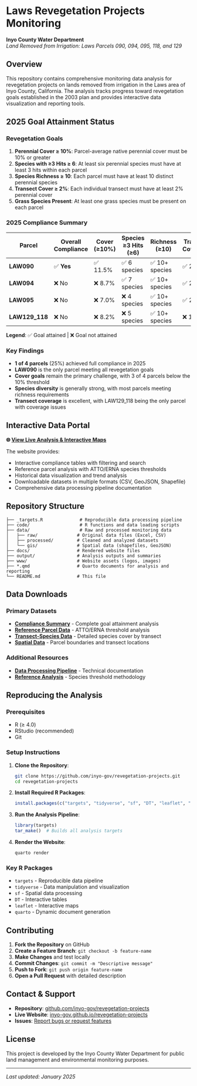 # Laws Revegetation Projects Monitoring

**Inyo County Water Department**  
*Land Removed from Irrigation: Laws Parcels 090, 094, 095, 118, and 129*

## Overview

This repository contains comprehensive monitoring data analysis for revegetation projects on lands removed from irrigation in the Laws area of Inyo County, California. The analysis tracks progress toward revegetation goals established in the 2003 plan and provides interactive data visualization and reporting tools.

## 2025 Goal Attainment Status

### Revegetation Goals
1. **Perennial Cover ≥ 10%**: Parcel-average native perennial cover must be 10% or greater
2. **Species with ≥3 Hits ≥ 6**: At least six perennial species must have at least 3 hits within each parcel  
3. **Species Richness ≥ 10**: Each parcel must have at least 10 distinct perennial species
4. **Transect Cover ≥ 2%**: Each individual transect must have at least 2% perennial cover
5. **Grass Species Present**: At least one grass species must be present on each parcel

### 2025 Compliance Summary

| Parcel | Overall Compliance | Cover (≥10%) | Species ≥3 Hits (≥6) | Richness (≥10) | Transect Coverage | Grass Present |
|--------|-------------------|--------------|---------------------|----------------|------------------|---------------|
| **LAW090** | ✅ **Yes** | ✅ 11.5% | ✅ 6 species | ✅ 10+ species | ✅ 20/20 | ✅ Present |
| **LAW094** | ❌ No | ❌ 8.7% | ✅ 7 species | ✅ 10+ species | ✅ 20/20 | ✅ Present |
| **LAW095** | ❌ No | ❌ 7.0% | ❌ 4 species | ✅ 10+ species | ✅ 20/20 | ✅ Present |
| **LAW129_118** | ❌ No | ❌ 8.2% | ❌ 5 species | ✅ 10+ species | ❌ 19/20 | ✅ Present |

**Legend**: ✅ Goal attained | ❌ Goal not attained

### Key Findings
- **1 of 4 parcels** (25%) achieved full compliance in 2025
- **LAW090** is the only parcel meeting all revegetation goals
- **Cover goals** remain the primary challenge, with 3 of 4 parcels below the 10% threshold
- **Species diversity** is generally strong, with most parcels meeting richness requirements
- **Transect coverage** is excellent, with LAW129_118 being the only parcel with coverage issues

## Interactive Data Portal

**🌐 [View Live Analysis & Interactive Maps](https://inyo-gov.github.io/revegetation-projects/)**

The website provides:
- Interactive compliance tables with filtering and search
- Reference parcel analysis with ATTO/ERNA species thresholds  
- Historical data visualization and trend analysis
- Downloadable datasets in multiple formats (CSV, GeoJSON, Shapefile)
- Comprehensive data processing pipeline documentation

## Repository Structure

```
├── _targets.R              # Reproducible data processing pipeline
├── code/                   # R functions and data loading scripts
├── data/                   # Raw and processed monitoring data
│   ├── raw/               # Original data files (Excel, CSV)
│   ├── processed/         # Cleaned and analyzed datasets
│   └── gis/               # Spatial data (shapefiles, GeoJSON)
├── docs/                  # Rendered website files
├── output/                # Analysis outputs and summaries
├── www/                   # Website assets (logos, images)
├── *.qmd                  # Quarto documents for analysis and reporting
└── README.md              # This file
```

## Data Downloads

### Primary Datasets
- **[Compliance Summary](https://inyo-gov.github.io/revegetation-projects/data/processed/compliance_summary.csv)** - Complete goal attainment analysis
- **[Reference Parcel Data](https://inyo-gov.github.io/revegetation-projects/data/processed/reference_parcel_summary.csv)** - ATTO/ERNA threshold analysis
- **[Transect-Species Data](https://inyo-gov.github.io/revegetation-projects/data/processed/transect_species_data.csv)** - Detailed species cover by transect
- **[Spatial Data](https://inyo-gov.github.io/revegetation-projects/data/gis/)** - Parcel boundaries and transect locations

### Additional Resources
- **[Data Processing Pipeline](https://inyo-gov.github.io/revegetation-projects/data_process.html)** - Technical documentation
- **[Reference Analysis](https://inyo-gov.github.io/revegetation-projects/reference.html)** - Species threshold methodology

## Reproducing the Analysis

### Prerequisites
- R (≥ 4.0)
- RStudio (recommended)
- Git

### Setup Instructions

1. **Clone the Repository**:
   ```bash
   git clone https://github.com/inyo-gov/revegetation-projects.git
   cd revegetation-projects
   ```

2. **Install Required R Packages**:
   ```r
   install.packages(c("targets", "tidyverse", "sf", "DT", "leaflet", "quarto"))
   ```

3. **Run the Analysis Pipeline**:
   ```r
   library(targets)
   tar_make()  # Builds all analysis targets
   ```

4. **Render the Website**:
   ```bash
   quarto render
   ```

### Key R Packages
- `targets` - Reproducible data pipeline
- `tidyverse` - Data manipulation and visualization  
- `sf` - Spatial data processing
- `DT` - Interactive tables
- `leaflet` - Interactive maps
- `quarto` - Dynamic document generation

## Contributing

1. **Fork the Repository** on GitHub
2. **Create a Feature Branch**: `git checkout -b feature-name`
3. **Make Changes** and test locally
4. **Commit Changes**: `git commit -m "Descriptive message"`
5. **Push to Fork**: `git push origin feature-name`
6. **Open a Pull Request** with detailed description

## Contact & Support

- **Repository**: [github.com/inyo-gov/revegetation-projects](https://github.com/inyo-gov/revegetation-projects)
- **Live Website**: [inyo-gov.github.io/revegetation-projects](https://inyo-gov.github.io/revegetation-projects)
- **Issues**: [Report bugs or request features](https://github.com/inyo-gov/revegetation-projects/issues)

## License

This project is developed by the Inyo County Water Department for public land management and environmental monitoring purposes.

---

*Last updated: January 2025*